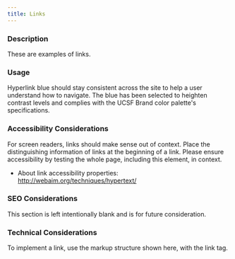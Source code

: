 ```yaml
---
title: Links
---
```


### Description
These are examples of links.

### Usage
Hyperlink blue should stay consistent across the site to help a user understand how to navigate. The blue has been selected to heighten contrast levels and complies with the UCSF Brand color palette's specifications.

### Accessibility Considerations
For screen readers, links should make sense out of context. Place the distinguishing information of links at the beginning of a link. Please ensure accessibility by testing the whole page, including this element, in context.

* About link accessibility properties: http://webaim.org/techniques/hypertext/

### SEO Considerations
This section is left intentionally blank and is for future consideration.

### Technical Considerations
To implement a link, use the markup structure shown here, with the link tag.
